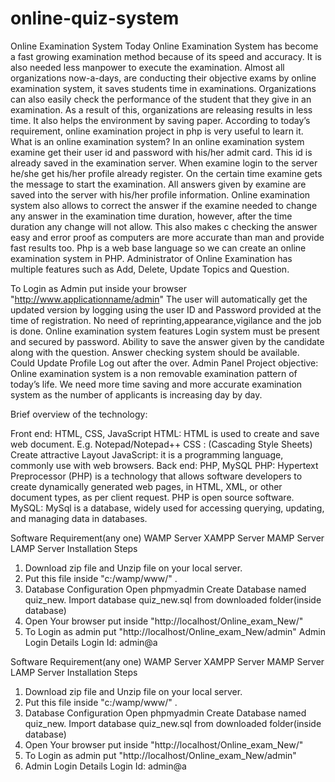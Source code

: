 # online-quiz-system
Online Examination System Today Online Examination System has become a fast growing examination method because of its speed and accuracy. It is also needed less manpower to execute the examination. Almost all organizations now-a-days, are conducting their objective exams by online examination system, it saves students time in examinations. Organizations can also easily check the performance of the student that they give in an examination. As a result of this, organizations are releasing results in less time. It also helps the environment by saving paper. According to today’s requirement, online examination project in php is very useful to learn it.  What is an online examination system? In an online examination system examine get their user id and password with his/her admit card. This id is already saved in the examination server. When examine login to the server he/she get his/her profile already register. On the certain time examine gets the message to start the examination. All answers given by examine are saved into the server with his/her profile information. Online examination system also allows to correct the answer if the examine needed to change any answer in the examination time duration, however, after the time duration any change will not allow. This also makes c checking the answer easy and error proof as computers are more accurate than man and provide fast results too. Php is a web base language so we can create an online examination system in PHP.  Administrator of Online Examination has multiple features such as Add, Delete, Update Topics and Question.


 To Login as Admin put inside your browser "http://www.applicationname/admin"  The user will automatically get the updated version by logging using the user ID and Password provided at the time of registration. No need of reprinting,appearance,vigilance and the job is done.  Online examination system features Login system must be present and secured by password. Ability to save the answer given by the candidate along with the question. Answer checking system should be available. Could Update Profile Log out after the over. Admin Panel Project objective: Online examination system is a non removable examination pattern of today’s life. We need more time saving and more accurate examination system as the number of applicants is increasing day by day.
 
 
 Brief overview of the technology:      
 
 Front end: HTML, CSS, JavaScript  HTML: HTML is used to create and save web document. E.g. Notepad/Notepad++ 
 CSS : (Cascading Style Sheets) Create attractive Layout 
 JavaScript: it is a programming language, commonly use with web browsers. 
 Back end: PHP, MySQL  PHP: Hypertext Preprocessor (PHP) is a technology that allows software developers to create dynamically generated web pages, in HTML, XML, or other document types, as per client request. 
 PHP is open source software. MySQL: MySql is a database, widely used for accessing querying, updating, and managing data in databases. 
 
 Software Requirement(any one) WAMP Server XAMPP Server MAMP Server LAMP Server Installation Steps 
 1. Download zip file and Unzip file on your local server. 
 2. Put this file inside "c:/wamp/www/" . 
 3. Database Configuration Open phpmyadmin Create Database named quiz_new. Import database quiz_new.sql from downloaded folder(inside database) 
 4. Open Your browser put inside "http://localhost/Online_exam_New/" 
 5. To Login as admin put "http://localhost/Online_exam_New/admin" Admin Login Details Login Id: admin@a

Software Requirement(any one) WAMP Server XAMPP Server MAMP Server LAMP Server Installation Steps 
1. Download zip file and Unzip file on your local server.
2. Put this file inside "c:/wamp/www/" .
3. Database Configuration Open phpmyadmin Create Database named quiz_new. Import database quiz_new.sql from downloaded folder(inside database)
4. Open Your browser put inside "http://localhost/Online_exam_New/"
5. To Login as admin put "http://localhost/Online_exam_New/admin"
6. Admin Login Details Login Id: admin@a

 
 

